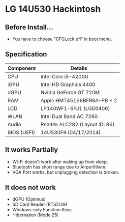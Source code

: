 # LG 14U530 Hackintosh

## Before Install...
- You have to choose "CFGLock.efi" in boot menu.

## Specification
| Component | Details |
| - | - |
| CPU | Intel Core i5-4200U |
| iGPU | Intel HD Graphics 4400 |
| dGPU | Nvidia GeForce GT 720M |
| RAM | Apple HMT451S6BFR8A-PB * 2 |
| LCD | LP140WF1-SPJ1 (LGD0406) |
| WLAN | Intel Dual Band AC 7260 |
| Audio | Realtek ALC282 (Layout ID: 86) |
| BIOS (UEFI) | 14U530F9 (04/17/2014) |

## It works Partially
- Wi-Fi doesn't work after waking up from sleep.
- Bluetooth has short range due to AirportItlwm.
- VGA Port works, but unplugging detection is broken.

## It does not work
- dGPU (Optimus)
- SD Card Reader (RTS5129)
- Windows-only Function Keys
- Hibernation (Mode 25)